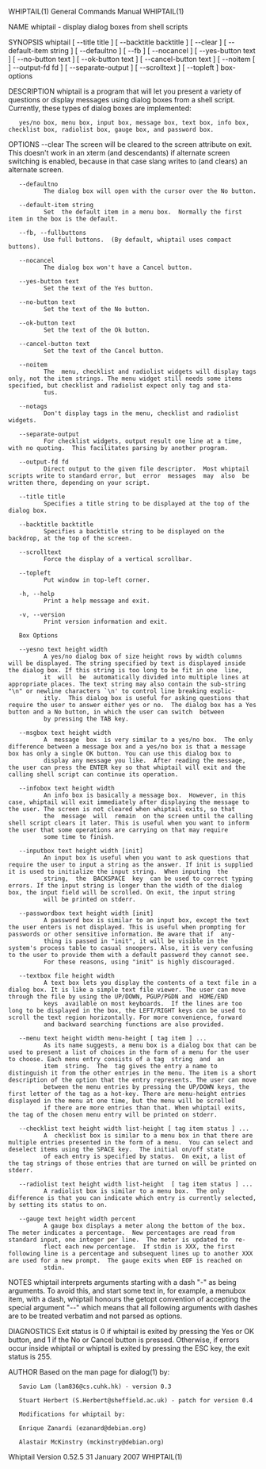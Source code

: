 WHIPTAIL(1)                                                                                General Commands Manual                                                                                WHIPTAIL(1)

NAME
       whiptail - display dialog boxes from shell scripts

SYNOPSIS
       whiptail  [  --title title ] [ --backtitle backtitle ] [ --clear ] [ --default-item string ] [ --defaultno ] [ --fb ] [ --nocancel ] [ --yes-button text ] [ --no-button text ] [ --ok-button text ] [
       --cancel-button text ] [ --noitem [ ] --output-fd fd ] [ --separate-output ] [ --scrolltext ] [ --topleft ] box-options

DESCRIPTION
       whiptail is a program that will let you present a variety of questions or display messages using dialog boxes from a shell script. Currently, these types of dialog boxes are implemented:

       yes/no box, menu box, input box, message box, text box, info box, checklist box, radiolist box, gauge box, and password box.

OPTIONS
       --clear
              The screen will be cleared to the screen attribute on exit.  This doesn't work in an xterm (and descendants) if alternate screen switching is enabled, because in that  case  slang  writes  to
              (and clears) an alternate screen.

       --defaultno
              The dialog box will open with the cursor over the No button.

       --default-item string
              Set  the default item in a menu box.  Normally the first item in the box is the default.

       --fb, --fullbuttons
              Use full buttons.  (By default, whiptail uses compact buttons).

       --nocancel
              The dialog box won't have a Cancel button.

       --yes-button text
              Set the text of the Yes button.

       --no-button text
              Set the text of the No button.

       --ok-button text
              Set the text of the Ok button.

       --cancel-button text
              Set the text of the Cancel button.

       --noitem
              The  menu, checklist and radiolist widgets will display tags only, not the item strings. The menu widget still needs some items specified, but checklist and radiolist expect only tag and sta‐
              tus.

       --notags
              Don't display tags in the menu, checklist and radiolist widgets.

       --separate-output
              For checklist widgets, output result one line at a time, with no quoting.  This facilitates parsing by another program.

       --output-fd fd
              Direct output to the given file descriptor.  Most whiptail scripts write to standard error, but  error  messages  may  also  be written there, depending on your script.

       --title title
              Specifies a title string to be displayed at the top of the dialog box.

       --backtitle backtitle
              Specifies a backtitle string to be displayed on the backdrop, at the top of the screen.

       --scrolltext
              Force the display of a vertical scrollbar.

       --topleft
              Put window in top-left corner.

       -h, --help
              Print a help message and exit.

       -v, --version
              Print version information and exit.

       Box Options

       --yesno text height width
              A yes/no dialog box of size height rows by width columns will be displayed. The string specified by text is displayed inside the dialog box. If this string is too long to be fit in one  line,
              it  will  be  automatically divided into multiple lines at appropriate places. The text string may also contain the sub-string "\n" or newline characters `\n' to control line breaking explic‐
              itly.  This dialog box is useful for asking questions that require the user to answer either yes or no.  The dialog box has a Yes button and a No button, in which the user can switch  between
              by pressing the TAB key.

       --msgbox text height width
              A  message  box  is very similar to a yes/no box.  The only difference between a message box and a yes/no box is that a message box has only a single OK button. You can use this dialog box to
              display any message you like.  After reading the message, the user can press the ENTER key so that whiptail will exit and the calling shell script can continue its operation.

       --infobox text height width
              An info box is basically a message box.  However, in this case, whiptail will exit immediately after displaying the message to the user. The screen is not cleared when whiptail exits, so that
              the  message  will  remain  on the screen until the calling shell script clears it later. This is useful when you want to inform the user that some operations are carrying on that may require
              some time to finish.

       --inputbox text height width [init]
              An input box is useful when you want to ask questions that require the user to input a string as the answer. If init is supplied it is used to initialize the input string.  When inputing  the
              string,  the  BACKSPACE  key  can be used to correct typing errors. If the input string is longer than the width of the dialog box, the input field will be scrolled. On exit, the input string
              will be printed on stderr.

       --passwordbox text height width [init]
              A password box is similar to an input box, except the text the user enters is not displayed. This is useful when prompting for passwords or other sensitive information. Be aware that if  any‐
              thing is passed in "init", it will be visible in the system's process table to casual snoopers. Also, it is very confusing to the user to provide them with a default password they cannot see.
              For these reasons, using "init" is highly discouraged.

       --textbox file height width
              A text box lets you display the contents of a text file in a dialog box. It is like a simple text file viewer. The user can move through the file by using the UP/DOWN, PGUP/PGDN and  HOME/END
              keys  available on most keyboards.  If the lines are too long to be displayed in the box, the LEFT/RIGHT keys can be used to scroll the text region horizontally. For more convenience, forward
              and backward searching functions are also provided.

       --menu text height width menu-height [ tag item ] ...
              As its name suggests, a menu box is a dialog box that can be used to present a list of choices in the form of a menu for the user to choose. Each menu entry consists of a tag  string  and  an
              item  string.  The  tag gives the entry a name to distinguish it from the other entries in the menu. The item is a short description of the option that the entry represents. The user can move
              between the menu entries by pressing the UP/DOWN keys, the first letter of the tag as a hot-key. There are menu-height entries displayed in the menu at one time, but the menu will be scrolled
              if there are more entries than that. When whiptail exits, the tag of the chosen menu entry will be printed on stderr.

       --checklist text height width list-height [ tag item status ] ...
              A  checklist box is similar to a menu box in that there are multiple entries presented in the form of a menu.  You can select and deselect items using the SPACE key.  The initial on/off state
              of each entry is specified by status.  On exit, a list of the tag strings of those entries that are turned on will be printed on stderr.

       --radiolist text height width list-height  [ tag item status ] ...
              A radiolist box is similar to a menu box.  The only difference is that you can indicate which entry is currently selected, by setting its status to on.

       --gauge text height width percent
              A gauge box displays a meter along the bottom of the box.  The meter indicates a percentage.  New percentages are read from standard input, one integer per line.  The meter is updated to  re‐
              flect each new percentage.  If stdin is XXX, the first following line is a percentage and subsequent lines up to another XXX are used for a new prompt.  The gauge exits when EOF is reached on
              stdin.

NOTES
       whiptail interprets arguments starting with a dash "-" as being arguments.  To avoid this, and start some text in, for example, a menubox item, with a dash, whiptail honours the getopt convention of
       accepting the special argument "--" which means that all following arguments with dashes are to be treated verbatim and not parsed as options.

DIAGNOSTICS
       Exit status is 0 if whiptail is exited by pressing the Yes or OK button, and 1 if the No or Cancel button is pressed. Otherwise, if errors occur inside whiptail or whiptail is exited by pressing the
       ESC key, the exit status is 255.

AUTHOR
       Based on the man page for dialog(1) by:

       Savio Lam (lam836@cs.cuhk.hk) - version 0.3

       Stuart Herbert (S.Herbert@sheffield.ac.uk) - patch for version 0.4

       Modifications for whiptail by:

       Enrique Zanardi (ezanard@debian.org)

       Alastair McKinstry (mckinstry@debian.org)

Whiptail Version 0.52.5                                                                        31 January 2007                                                                                    WHIPTAIL(1)
